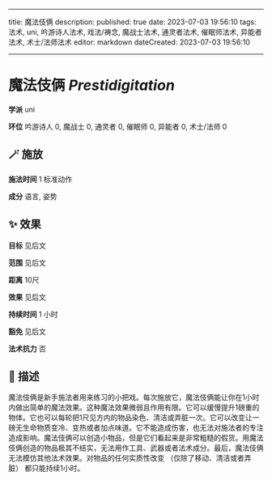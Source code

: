 
---
title: 魔法伎俩
description: 
published: true
date: 2023-07-03 19:56:10
tags: 法术, uni, 吟游诗人法术, 戏法/祷念, 魔战士法术, 通灵者法术, 催眠师法术, 异能者法术, 术士/法师法术
editor: markdown
dateCreated: 2023-07-03 19:56:10

---

# **魔法伎俩** *Prestidigitation*

**学派** uni 

**环位** 吟游诗人 0, 魔战士 0, 通灵者 0, 催眠师 0, 异能者 0, 术士/法师 0

## 🪄 施放

**施法时间** 1 标准动作

**成分** 语言, 姿势

## ✨ 效果 

**目标** 见后文 

**范围** 见后文

**距离** 10尺 

**效果** 见后文 

**持续时间** 1 小时 

**豁免** 见后文

**法术抗力** 否

## 📖 描述

魔法伎俩是新手施法者用来练习的小把戏。每次施放它，魔法伎俩能让你在1小时内做出简单的魔法效果。这种魔法效果微弱且作用有限。它可以缓慢提升1磅重的物体。它也可以每轮把1尺见方内的物品染色、清洁或弄脏一次。它可以改变让一磅无生命物质变冷、变热或者加点味道。它不能造成伤害，也无法对施法者的专注造成影响。魔法伎俩可以创造小物品，但是它们看起来是非常粗糙的假货。用魔法伎俩创造的物品极其不结实，无法用作工具、武器或者法术成分。最后，魔法伎俩无法模仿其他法术效果。对物品的任何实质性改变 （仅除了移动、清洁或者弄脏） 都只能持续1小时。
    